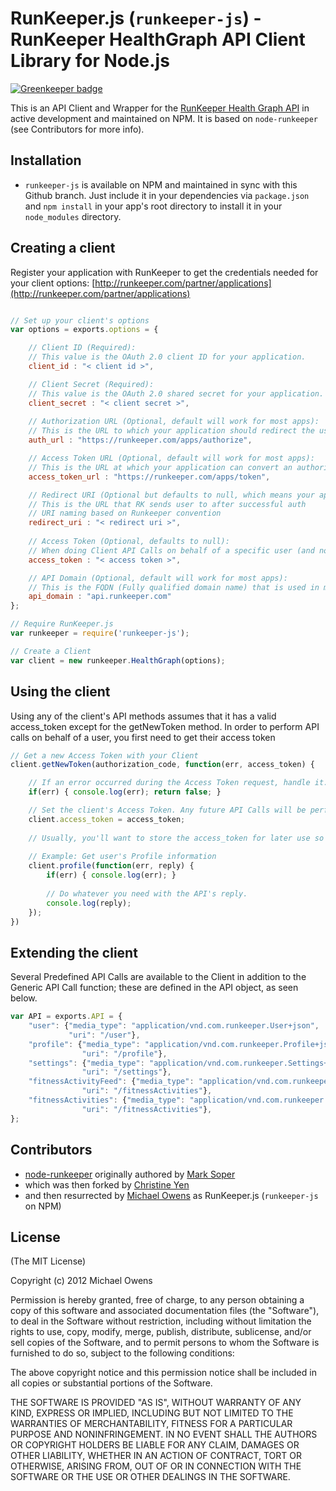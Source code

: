 RunKeeper.js (`runkeeper-js`) - RunKeeper HealthGraph API Client Library for Node.js
==============================================================

[![Greenkeeper badge](https://badges.greenkeeper.io/mko/runkeeper-js.svg)](https://greenkeeper.io/)

This is an API Client and Wrapper for the [RunKeeper Health Graph API](http://developer.runkeeper.com/healthgraph) in active development and maintained on NPM. It is based on `node-runkeeper` (see Contributors for more info).

## Installation

- `runkeeper-js` is available on NPM and maintained in sync with this Github branch. Just include it in your dependencies via `package.json` and `npm install` in your app's root directory to install it in your `node_modules` directory.

## Creating a client

Register your application with RunKeeper to get the credentials needed for your client options: [http://runkeeper.com/partner/applications](http://runkeeper.com/partner/applications)

```javascript

// Set up your client's options
var options = exports.options = {

    // Client ID (Required): 
    // This value is the OAuth 2.0 client ID for your application.  
    client_id : "< client id >",

    // Client Secret (Required):  
    // This value is the OAuth 2.0 shared secret for your application.   
    client_secret : "< client secret >",
    
    // Authorization URL (Optional, default will work for most apps):
    // This is the URL to which your application should redirect the user in order to authorize access to his or her RunKeeper account.   
    auth_url : "https://runkeeper.com/apps/authorize",

    // Access Token URL (Optional, default will work for most apps):
    // This is the URL at which your application can convert an authorization code to an access token. 
    access_token_url : "https://runkeeper.com/apps/token",

    // Redirect URI (Optional but defaults to null, which means your app won't be able to use the getNewToken method):
    // This is the URL that RK sends user to after successful auth  
    // URI naming based on Runkeeper convention 
    redirect_uri : "< redirect uri >",
    
    // Access Token (Optional, defaults to null):
    // When doing Client API Calls on behalf of a specific user (and not getting a new Access Token for the first time), set the user's Access Token here.
    access_token : "< access token >",

    // API Domain (Optional, default will work for most apps):
    // This is the FQDN (Fully qualified domain name) that is used in making API calls
    api_domain : "api.runkeeper.com"
};

// Require RunKeeper.js
var runkeeper = require('runkeeper-js');

// Create a Client
var client = new runkeeper.HealthGraph(options);

```

## Using the client

Using any of the client's API methods assumes that it has a valid access_token except for the getNewToken method. In order to perform API calls on behalf of a user, you first need to get their access token

```javascript
// Get a new Access Token with your Client
client.getNewToken(authorization_code, function(err, access_token) {

	// If an error occurred during the Access Token request, handle it. For the example, we'll just output it and return false.
	if(err) { console.log(err); return false; }

	// Set the client's Access Token. Any future API Calls will be performed using the authorized user's access token. 
	client.access_token = access_token;
	
	// Usually, you'll want to store the access_token for later use so that you can set it upon initialization of the Client
	
	// Example: Get user's Profile information
	client.profile(function(err, reply) {
		if(err) { console.log(err); }
		
		// Do whatever you need with the API's reply.
		console.log(reply);
	});
})
```

## Extending the client

Several Predefined API Calls are available to the Client in addition to the Generic API Call function; these are defined in the API object, as seen below.

```javascript
var API = exports.API = {
    "user": {"media_type": "application/vnd.com.runkeeper.User+json",
             "uri": "/user"},
    "profile": {"media_type": "application/vnd.com.runkeeper.Profile+json",
                "uri": "/profile"},
    "settings": {"media_type": "application/vnd.com.runkeeper.Settings+json",
                "uri": "/settings"},
    "fitnessActivityFeed": {"media_type": "application/vnd.com.runkeeper.FitnessActivityFeed+json",
                "uri": "/fitnessActivities"},
    "fitnessActivities": {"media_type": "application/vnd.com.runkeeper.FitnessActivity+json",
                "uri": "/fitnessActivities"},
};
```

## Contributors

- [node-runkeeper](https://github.com/marksoper/node-runkeeper) originally authored by [Mark Soper](https://github.com/marksoper/)
- which was then forked by [Christine Yen](https://github.com/christineyen)
- and then resurrected by [Michael Owens](https://github.com/mowens) as RunKeeper.js (`runkeeper-js` on NPM)

## License

(The MIT License)

Copyright (c) 2012 Michael Owens

Permission is hereby granted, free of charge, to any person obtaining a copy of
this software and associated documentation files (the "Software"), to deal in
the Software without restriction, including without limitation the rights to
use, copy, modify, merge, publish, distribute, sublicense, and/or sell copies of
the Software, and to permit persons to whom the Software is furnished to do so,
subject to the following conditions:

The above copyright notice and this permission notice shall be included in all
copies or substantial portions of the Software.

THE SOFTWARE IS PROVIDED "AS IS", WITHOUT WARRANTY OF ANY KIND, EXPRESS OR
IMPLIED, INCLUDING BUT NOT LIMITED TO THE WARRANTIES OF MERCHANTABILITY, FITNESS
FOR A PARTICULAR PURPOSE AND NONINFRINGEMENT. IN NO EVENT SHALL THE AUTHORS OR
COPYRIGHT HOLDERS BE LIABLE FOR ANY CLAIM, DAMAGES OR OTHER LIABILITY, WHETHER
IN AN ACTION OF CONTRACT, TORT OR OTHERWISE, ARISING FROM, OUT OF OR IN
CONNECTION WITH THE SOFTWARE OR THE USE OR OTHER DEALINGS IN THE SOFTWARE.